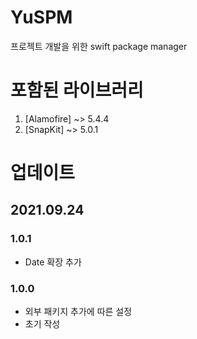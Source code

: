 # YuSPM
프로젝트 개발을 위한 swift package manager

# 포함된 라이브러리
1. [Alamofire] ~> 5.4.4
2. [SnapKit] ~> 5.0.1 

# 업데이트

## 2021.09.24
### 1.0.1
- Date 확장 추가

### 1.0.0
- 외부 패키지 추가에 따른 설정
- 초기 작성
